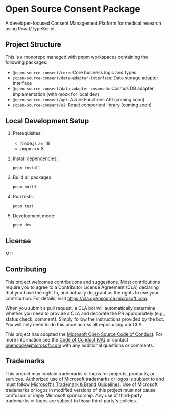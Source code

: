 # Open Source Consent Package

A developer-focused Consent Management Platform for medical research using React/TypeScript.

## Project Structure

This is a monorepo managed with pnpm workspaces containing the following packages:

- `@open-source-consent/core`: Core business logic and types
- `@open-source-consent/data-adapter-interface`: Data storage adapter interface
- `@open-source-consent/data-adapter-cosmosdb`: Cosmos DB adapter implementation (with mock for local dev)
- `@open-source-consent/api`: Azure Functions API (coming soon)
- `@open-source-consent/ui`: React component library (coming soon)

## Local Development Setup

1. Prerequisites:
   - Node.js >= 18
   - pnpm >= 8

2. Install dependencies:
   ```bash
   pnpm install
   ```

3. Build all packages:
   ```bash
   pnpm build
   ```

4. Run tests:
   ```bash
   pnpm test
   ```

5. Development mode:
   ```bash
   pnpm dev
   ```

## License

MIT

## Contributing

This project welcomes contributions and suggestions.  Most contributions require you to agree to a
Contributor License Agreement (CLA) declaring that you have the right to, and actually do, grant us
the rights to use your contribution. For details, visit https://cla.opensource.microsoft.com.

When you submit a pull request, a CLA bot will automatically determine whether you need to provide
a CLA and decorate the PR appropriately (e.g., status check, comment). Simply follow the instructions
provided by the bot. You will only need to do this once across all repos using our CLA.

This project has adopted the [Microsoft Open Source Code of Conduct](https://opensource.microsoft.com/codeofconduct/).
For more information see the [Code of Conduct FAQ](https://opensource.microsoft.com/codeofconduct/faq/) or
contact [opencode@microsoft.com](mailto:opencode@microsoft.com) with any additional questions or comments.

## Trademarks

This project may contain trademarks or logos for projects, products, or services. Authorized use of Microsoft 
trademarks or logos is subject to and must follow 
[Microsoft's Trademark & Brand Guidelines](https://www.microsoft.com/en-us/legal/intellectualproperty/trademarks/usage/general).
Use of Microsoft trademarks or logos in modified versions of this project must not cause confusion or imply Microsoft sponsorship.
Any use of third-party trademarks or logos are subject to those third-party's policies.

